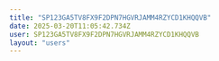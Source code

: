 ```yaml
---
title: "SP123GA5TV8FX9F2DPN7HGVRJAMM4RZYCD1KHQQVB"
date: 2025-03-20T11:05:42.734Z
user: SP123GA5TV8FX9F2DPN7HGVRJAMM4RZYCD1KHQQVB
layout: "users"
---
```

    